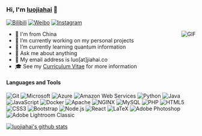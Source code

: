 ### Hi, I'm [luojiahai](https://luojiahai.com) 👋

[![Bilibili](https://img.shields.io/badge/-Bilibili-black?style=flat-square&logo=bilibili&logoColor=white)](https://space.bilibili.com/866961/)
[![Weibo](https://img.shields.io/badge/-Weibo-black?style=flat-square&logo=sina-weibo&logoColor=white)](https://weibo.com/1952554453/)
[![Instagram](https://img.shields.io/badge/-Instagram-black?style=flat-square&logo=instagram&logoColor=white)](https://www.instagram.com/luojiahai/)

<!-- <img align="right" alt="GIF" src="https://media.giphy.com/media/836HiJc7pgzy8iNXCn/giphy.gif" /> -->
<img align="right" alt="GIF" src="https://media.giphy.com/media/3ov9jNziFTMfzSumAw/giphy.gif" />

- 👶 I'm from China
- 🔭 I’m currently working on my personal projects
- 🌱 I’m currently learning quantum information
- 💬 Ask me about anything
- 📧 My email address is luo[at]jiahai.co
- 🎓 See my [Curriculum Vitae](https://luojiahai.com/cv/) for more information

<!--
**luojiahai/luojiahai** is a ✨ _special_ ✨ repository because its `README.md` (this file) appears on your GitHub profile.

Here are some ideas to get you started:

- 🔭 I’m currently working on ...
- 🌱 I’m currently learning ...
- 👯 I’m looking to collaborate on ...
- 🤔 I’m looking for help with ...
- 💬 Ask me about ...
- 📫 How to reach me: ...
- 😄 Pronouns: ...
- ⚡ Fun fact: ...
-->

#### Languages and Tools

![Git](https://img.shields.io/badge/-Git-F05032?style=flat-square&logo=git&logoColor=ffffff)
![Microsoft](https://img.shields.io/badge/-Microsoft-black?style=flat-square&logo=microsoft&logoColor=ffffff)
![Azure](https://img.shields.io/badge/-Azure-blue?style=flat-square&logo=microsoft-azure&logoColor=ffffff)
![Amazon Web Services](https://img.shields.io/badge/-AWS-orange?style=flat-square&logo=amazon&logoColor=ffffff)
![Python](http://img.shields.io/badge/-Python-3C78A9?style=flat-square&logo=python&logoColor=ffffff)
![Java](https://img.shields.io/badge/-Java-ff0000?style=flat-square&logo=java&logoColor=ffffff)
![JavaScript](https://img.shields.io/badge/-JavaScript-yellow?style=flat-square&logo=javascript&logoColor=ffffff)
![Docker](https://img.shields.io/badge/-Docker-blue?style=flat-square&logo=docker&logoColor=ffffff)
![Apache](https://img.shields.io/badge/-Apache-E11E27?style=flat-square&logo=apache)
![NGINX](https://img.shields.io/badge/-NGINX-269539?style=flat-square&logo=nginx&logoColor=ffffff)
![MySQL](http://img.shields.io/badge/-MySQL-007599?style=flat-square&logo=MySQL&logoColor=ffffff)
![PHP](https://img.shields.io/badge/-PHP-8892BF?style=flat-square&logo=php&logoColor=ffffff)
![HTML5](https://img.shields.io/badge/-HTML5-E44D27?style=flat-square&logo=html5&logoColor=ffffff)
![CSS3](https://img.shields.io/badge/-CSS3-1572B6?style=flat-square&logo=css3)
![Bootstrap](https://img.shields.io/badge/-Bootstrap-7952B3?style=flat-square&logo=bootstrap&logoColor=ffffff)
![Node.js](https://img.shields.io/badge/-Node.js-black?style=flat-square&logo=Node.js)
![React](https://img.shields.io/badge/-React-black?style=flat-square&logo=react)
![LaTeX](https://img.shields.io/badge/-LaTeX-008080?style=flat-square&logo=latex&logoColor=ffffff)
![Adobe Photoshop](https://img.shields.io/badge/-Abode%20Photoshop-26C9FF?style=flat-square&logo=adobe-photoshop&logoColor=ffffff)
![Adobe Lightroom Classic](https://img.shields.io/badge/-Adobe%20Lightroom%20Classic-26C9FF?style=flat-square&logo=adobe-lightroom-classic&logoColor=ffffff)

[![luojiahai's github stats](https://github-readme-stats.vercel.app/api?username=luojiahai&show_icons=true&hide_border=true)](https://github.com/luojiahai/)
